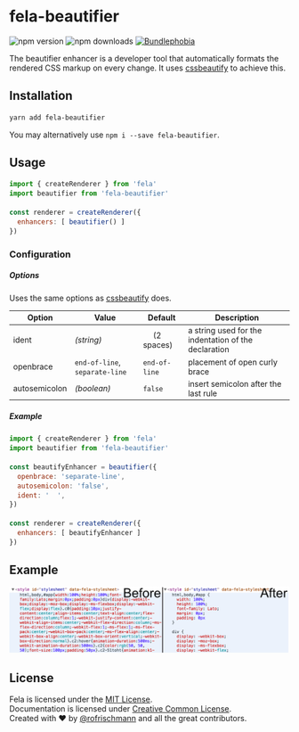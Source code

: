 # fela-beautifier

<img alt="npm version" src="https://badge.fury.io/js/fela-beautifier.svg"> <img alt="npm downloads" src="https://img.shields.io/npm/dm/fela-beautifier.svg"> <a href="https://bundlephobia.com/result?p=fela-beautifier@latest"><img alt="Bundlephobia" src="https://img.shields.io/bunldlephobia/minzip/fela-beautifier.svg"></a>

The beautifier enhancer is a developer tool that automatically formats the rendered CSS markup on every change. It uses [cssbeautify](https://github.com/senchalabs/cssbeautify) to achieve this.

## Installation
```sh
yarn add fela-beautifier
```
You may alternatively use `npm i --save fela-beautifier`.

## Usage
```javascript
import { createRenderer } from 'fela'
import beautifier from 'fela-beautifier'

const renderer = createRenderer({
  enhancers: [ beautifier() ]
})
```

### Configuration
##### Options

Uses the same options as [cssbeautify](https://github.com/senchalabs/cssbeautify) does.

| Option | Value | Default | Description |
| ------ | --- | ------------ | --- |
|ident| *(string)* |`  ` (2 spaces)| a string used for the indentation of the declaration |
|openbrace| `end-of-line`, `separate-line` |`end-of-line`| placement of open curly brace |
| autosemicolon | *(boolean)* | `false` | insert semicolon after the last rule |

##### Example
```javascript
import { createRenderer } from 'fela'
import beautifier from 'fela-beautifier'

const beautifyEnhancer = beautifier({
  openbrace: 'separate-line',
  autosemicolon: 'false',
  ident: '  ',
})

const renderer = createRenderer({
  enhancers: [ beautifyEnhancer ]
})
```

## Example
![Preview](preview.png)

## License
Fela is licensed under the [MIT License](http://opensource.org/licenses/MIT).<br>
Documentation is licensed under [Creative Common License](http://creativecommons.org/licenses/by/4.0/).<br>
Created with ♥ by [@rofrischmann](http://rofrischmann.de) and all the great contributors.
